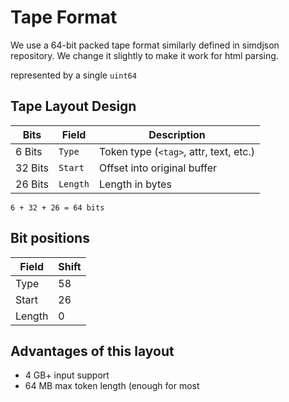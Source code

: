 # Tape Format

We use a 64-bit packed tape format similarly defined in simdjson repository. We change it slightly to make it work for html parsing.

represented by a single `uint64`

## Tape Layout Design

| Bits    | Field    | Description                            |
| ------- | -------- | -------------------------------------- |
| 6 Bits  | `Type`   | Token type (`<tag>`, attr, text, etc.) |
| 32 Bits | `Start`  | Offset into original buffer            |
| 26 Bits | `Length` | Length in bytes                        |

```
6 + 32 + 26 = 64 bits
```

## Bit positions

| Field  | Shift |
| ------ | ----- |
| Type   | 58    |
| Start  | 26    |
| Length | 0     |

## Advantages of this layout

- 4 GB+ input support
- 64 MB max token length (enough for most <script> blocks)
